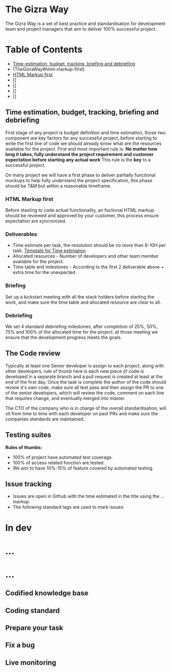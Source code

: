 # The Gizra Way
The Gizra Way is a set of best practice and standardisation for development team and project managers that aim to deliver 100% successful project.

Table of Contents
=================

  * [Time-estimation, budget, tracking, briefing and debriefing](#time-estimation-budget-tracking-briefing-and-debriefing)
   * (TheGizraWay#html-markup-first)
  * [HTML Markup first](#html-markup-first)
  * []
  * []
  * []
  * []
  

## Time estimation, budget, tracking, briefing and debriefing
First stage of any project is budget definition and time estimation, those two component are key factors for any successful project, before starting to write the first line of code we should already know what are the resources available for the project.
First and most important rule is: **No matter how long it takes, fully understand the project requirement and customer expectation before starting any actual work**
This rule is the **key** to a successful project.

On many project we will have a first phase to deliver partially functional mockups to help fully understand the project specification, this phase should be T&M but within a reasonable timeframe.

### HTML Markup first
Before stasting to code actual functionality, an fuctional HTML markup should be reviewed and approved by your customer, this process ensure expectation are syncronized.

### Deliverables
* Time estimate per task, the resolution should be no more than 8-10H per task. [Template for Time estimation](https://drive.google.com/previewtemplate?id=0AkSgt1Y3Gz0odDlTajhLR3FocGJSaXp5aXNsSHZabmc&mode=public)
* Allocated resources - Number of developers and other team member available for the project.
* Time table and milestones - According to the first 2 deliverable above + extra time for the unexpected 

### Briefing
Set up a kickstart meeting with all the stack holders before starting the work, and make sure the time table and allocated resource are clear to all.

### Debriefing
We set 4 standard debriefing milestones, after completion of 25%, 50%, 75% and 100% of the allocated time for the project. at those meeting we ensure that the development progress meets the goals.

## The Code review
Typically at least one Senior developer is assign to each project, along with other developers, rule of thumb here is each new piece of code is developed in a separate branch and a pull request is created at least at the end of the first day.
Once the task is complete the author of the code should review it's own code, make sure all test pass and then assign the PR to one of the senior developers, which will review the code, comment on each line that requires change, and eventually merged into master.

The CTO of the company who is in charge of the overall standardisation, will sit from time to time with each developer on past PRs and make sure the companies standards are maintained.


## Testing suites
**Rules of thumbs:**
* 100% of project have automated test coverage.
* 100% of access related function are tested.
* We aim to have 10%-15% of feature covered by automated testing.

## Issue tracking
* Issues are open in Github with the time estimated in the title using the ... markup.
* The following standard tags are used to mark issues:
# In dev
#  ...
# ...


## Codified knowledge base

## Coding standard

## Prepare your task

## Fix a bug

## Live monitoring

